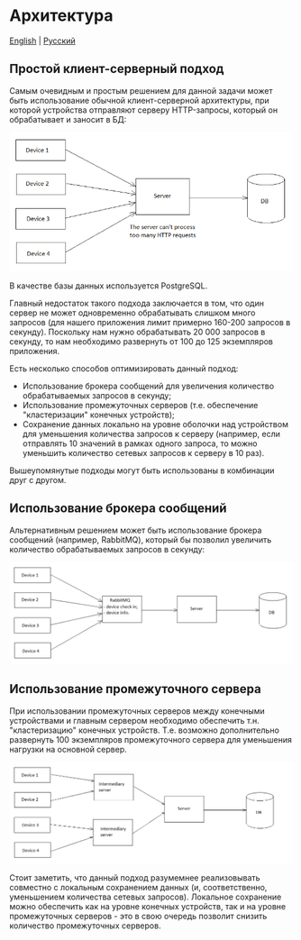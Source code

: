 # Архитектура 

[English](architecture.md) | [Русский](architecture.ru.md)

## Простой клиент-серверный подход

Самым очевидным и простым решением для данной задачи может быть использование обычной клиент-серверной архитектуры, при которой устройства отправляют серверу HTTP-запросы, который он обрабатывает и заносит в БД:

![ClientServerApproach](../../docs/img/examples/PublicTransportDevices/ClientServerApproach.png)

В качестве базы данных используется PostgreSQL.

Главный недостаток такого подхода заключается в том, что один сервер не может одновременно обрабатывать слишком много запросов (для нашего приложения лимит примерно 160-200 запросов в секунду).
Поскольку нам нужно обрабатывать 20 000 запросов в секунду, то нам необходимо развернуть от 100 до 125 экземпляров приложения.

Есть несколько способов оптимизировать данный подход: 

- Использование брокера сообщений для увеличения количество обрабатываемых запросов в секунду; 
- Использование промежуточных серверов (т.е. обеспечение "кластеризации" конечных устройств); 
- Сохранение данных локально на уровне оболочки над устройством для уменьшения количества запросов к серверу (например, если отправлять 10 значений в рамках одного запроса, то можно уменьшить количество сетевых запросов к серверу в 10 раз). 

Вышеупомянутые подходы могут быть использованы в комбинации друг с другом. 

## Использование брокера сообщений 

Альтернативным решением может быть использование брокера сообщений (например, RabbitMQ), который бы позволил увеличить количество обрабатываемых запросов в секунду:

![MessageQueueArchitecture](../../docs/img/examples/PublicTransportDevices/MessageQueueArchitecture.png)

## Использование промежуточного сервера 

При использовании промежуточных серверов между конечными устройствами и главным сервером необходимо обеспечить т.н. "кластеризацию" конечных устройств. 
Т.е. возможно дополнительно развернуть 100 экземпляров промежуточного сервера для уменьшения нагрузки на основной сервер. 

![IntermediaryServerArchitecture](../../docs/img/examples/PublicTransportDevices/IntermediaryServerArchitecture.png)

Стоит заметить, что данный подход разумемнее реализовывать совместно с локальным сохранением данных (и, соответственно, уменьшением количества сетевых запросов). 
Локальное сохранение можно обеспечить как на уровне конечных устройств, так и на уровне промежуточных серверов - это в свою очередь позволит снизить количество промежуточных серверов. 
